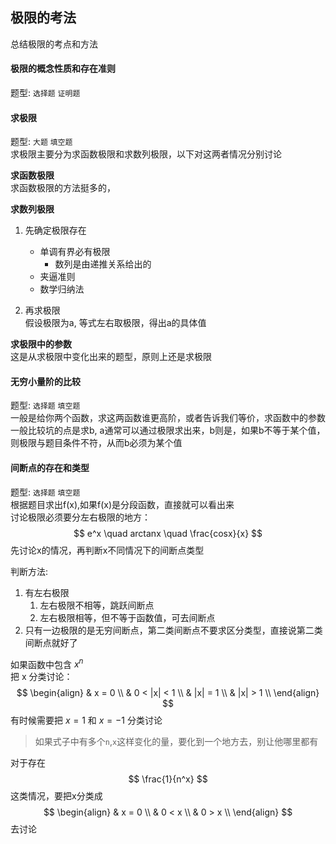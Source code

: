 ## 极限的考法  
总结极限的考点和方法  

#### 极限的概念性质和存在准则  
题型: `选择题` `证明题`   


#### 求极限 
题型: `大题` `填空题`   
求极限主要分为求函数极限和求数列极限，以下对这两者情况分别讨论  

**求函数极限**    
求函数极限的方法挺多的，


**求数列极限**    

1. 先确定极限存在
    - 单调有界必有极限  
        - 数列是由递推关系给出的
    - 夹逼准则  
    - 数学归纳法  

2. 再求极限  
假设极限为a, 等式左右取极限，得出a的具体值  

**求极限中的参数**    
这是从求极限中变化出来的题型，原则上还是求极限  


#### 无穷小量阶的比较  
题型: `选择题` `填空题`     
一般是给你两个函数，求这两函数谁更高阶，或者告诉我们等价，求函数中的参数  
一般比较坑的点是求b, a通常可以通过极限求出来，b则是，如果b不等于某个值，则极限与题目条件不符，从而b必须为某个值  


#### 间断点的存在和类型  
题型: `选择题` `填空题`     
根据题目求出f(x),如果f(x)是分段函数，直接就可以看出来  
讨论极限必须要分左右极限的地方：  
$$
    e^x \quad arctanx \quad \frac{cosx}{x}
$$
先讨论x的情况，再判断x不同情况下的间断点类型  

判断方法:  
1. 有左右极限  
    1. 左右极限不相等，跳跃间断点  
    2. 左右极限相等，但不等于函数值，可去间断点  
2. 只有一边极限的是无穷间断点，第二类间断点不要求区分类型，直接说第二类间断点就好了  

如果函数中包含 $x^n$  
把 x 分类讨论：  
$$
    \begin{align}
    & x = 0 \\
    & 0 < |x| < 1  \\
    & |x| = 1  \\
    & |x| > 1  \\
    \end{align}
$$
有时候需要把 $x = 1$ 和 $x = -1$ 分类讨论  

> 如果式子中有多个`n`,`x`这样变化的量，要化到一个地方去，别让他哪里都有  

对于存在 
$$
    \frac{1}{n^x} 
$$
这类情况，要把x分类成  
$$
    \begin{align}
    & x = 0 \\
    & 0 < x  \\
    & 0 > x  \\
    \end{align}
$$
去讨论  